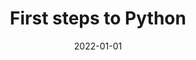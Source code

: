 ---
title: First steps to Python
summary: Do you want to use Python in your research but have no prior experience with programming? This workshop will introduce you to fundamental concepts to set you on your way.
tags:
  - Python
  - Embarker
  - Beginner
  - Programming
categories:
  - Python
  - Embarker
  - Beginner
  - Programming
date: 2022-01-01
external_link: http://github.com
---